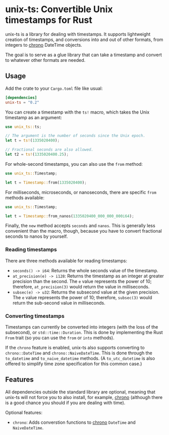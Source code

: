 # unix-ts: Convertible Unix timestamps for Rust

unix-ts is a library for dealing with timestamps. It supports lightweight
creation of timestamps, and conversions into and out of other formats, from
integers to [chrono][] DateTime objects.

The goal is to serve as a glue library that can take a timestamp and convert to
whatever other formats are needed.

## Usage

Add the crate to your `Cargo.toml` file like usual:

```toml
[dependencies]
unix-ts = "0.2"
```

You can create a timestamp with the `ts!` macro, which takes the Unix timestamp
as an argument:

```rs
use unix_ts::ts;

// The argument is the number of seconds since the Unix epoch.
let t = ts!(1335020400);

// Fractional seconds are also allowed.
let t2 = ts!(1335020400.25);
```

For whole-second timestamps, you can also use the `from` method:

```rs
use unix_ts::Timestamp;

let t = Timestamp::from(1335020400);
```

For milliseconds, microseconds, or nanoseconds, there are specific `from`
methods available:

```rs
use unix_ts::Timestamp;

let t = Timestamp::from_nanos(1335020400_000_000_000i64);
```

Finally, the `new` method accepts `seconds` and `nanos`. This is generally less
convenient than the macro, though, because you have to convert fractional
seconds to nanos by yourself.

### Reading timestamps

There are three methods available for reading timestamps:

- `seconds() -> i64`: Returns the whole seconds value of the timestamp.
- `at_precision(e) -> i128`: Returns the timestamp as an integer at greater
  precision than the second. The `e` value represents the power of 10;
  therefore, `at_precision(3)` would return the value in milliseconds.
- `subsec(e) -> u32`: Returns the subsecond value at the given precision. The
  `e` value represents the power of 10; therefore, `subsec(3)` would return the
  sub-second value in milliseconds.

### Converting timestamps

Timestamps can currently be converted into integers (with the loss of the
subsecond), or `std::time::Duration`. This is done by implementing the Rust
`From` trait (so you can use the `from` or `into` methods).

If the `chrono` feature is enabled, unix-ts also supports converting to
`chrono::DateTime` and `chrono::NaiveDateTime`. This is done through the
`to_datetime` and `to_naive_datetime` methods. (A `to_utc_datetime` is also
offered to simplify time zone specification for this common case.)

## Features

All dependencies outside the standard library are optional, meaning that
unix-ts will not force you to also install, for example, [chrono][] (although
there is a good chance you should if you are dealing with time).

Optional features:

- `chrono`: Adds converstion functions to [chrono][] `DateTime` and
  `NaiveDateTime`.

[chrono]: https://crates.io/crates/chrono
